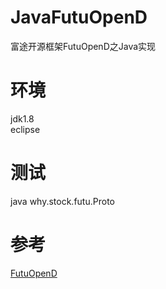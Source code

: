 # JavaFutuOpenD
富途开源框架FutuOpenD之Java实现

# 环境
jdk1.8</br>
eclipse

# 测试
java why.stock.futu.Proto

# 参考
<a href=https://futunnopen.github.io/futu-api-doc/intro/FutuOpenDGuide.html>FutuOpenD</a>

